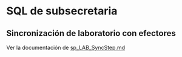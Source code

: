 # SQL de subsecretaria

## Sincronización de laboratorio con efectores

Ver la documentación de [sp_LAB_SyncStep.md](sp_LAB_SyncStep.md)
